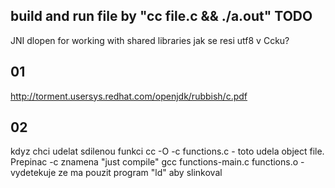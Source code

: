 build and run file by "cc file.c && ./a.out"
TODO
------
JNI
dlopen for working with shared libraries
jak se resi utf8 v Ccku?

01
----------
http://torment.usersys.redhat.com/openjdk/rubbish/c.pdf

02
----------
kdyz chci udelat sdilenou funkci
cc -O -c functions.c - toto udela object file. Prepinac -c znamena "just compile"
gcc functions-main.c functions.o - vydetekuje ze ma pouzit program "ld" aby slinkoval


